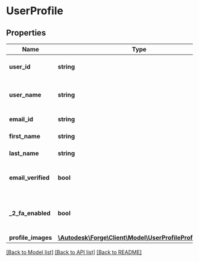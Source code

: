 # UserProfile

## Properties
Name | Type | Description | Notes
------------ | ------------- | ------------- | -------------
**user_id** | **string** | The backend user ID of the profile | [optional] 
**user_name** | **string** | The username chosen by the user | [optional] 
**email_id** | **string** | The user’s email address | [optional] 
**first_name** | **string** | The user’s first name | [optional] 
**last_name** | **string** | The user’s last name | [optional] 
**email_verified** | **bool** | The user’s email address has been verified or not | [optional] 
**_2_fa_enabled** | **bool** | The user has enabled two-factor authentication or not | [optional] 
**profile_images** | [**\Autodesk\Forge\Client\Model\UserProfileProfileImages**](UserProfileProfileImages.md) |  | [optional] 

[[Back to Model list]](../README.md#documentation-for-models) [[Back to API list]](../README.md#documentation-for-api-endpoints) [[Back to README]](../README.md)



